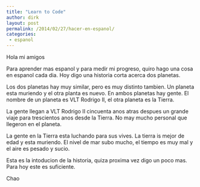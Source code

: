 ```yaml
---
title: "Learn to Code"
author: dirk
layout: post
permalink: /2014/02/27/hacer-en-espanol/
categories:
 - espanol
---
```


Hola mi amigos

Para aprender mas espanol y para medir mi progreso, quiro hago una cosa en espanol cada dia. Hoy digo una historia corta acerca dos planetas.

Los dos planetas hay muy similar, pero es muy distinto tambien. Un planeta esta muriendo y el otra planta es nuevo. En ambos planetas hay gente. El nombre de un planeta es VLT Rodrigo II, el otra planeta es la Tierra.

La gente llegan a VLT Rodrigo II cincuenta anos atras despues un grande viaje para trescientos anos desde la Tierra. No may mucho personal que llegeron en el planeta.

La gente en la Tierra esta luchando para sus vives. La tierra is mejor de edad y esta muriendo. El nivel de mar subo mucho, el tiempo es muy mal y el aire es pesado y sucio.

Esta es la intoducion de la historia, quiza proxima vez digo un poco mas. Para hoy este es suficiente.

Chao
